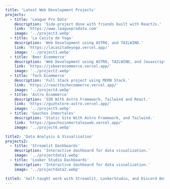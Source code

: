 ```yaml
---
title: 'Latest Web Development Projects'
projects:
  - title: 'League Pro Data'
    description: 'Side-project done with friends built with ReactJs.'
    link: 'https://www.leagueprodata.com'
    image: '../project3.webp'
  - title: 'La Casita de Yoga'
    description: 'Web Development using ASTRO, and TAILWIND.'
    link: 'https://lacasitadeyoga.vercel.app/'
    image: '../project1.webp'
  - title: 'Beer Ecommerce'
    description: 'Web Development using ASTRO, TAILWIND, and Javascript.'
    link: 'https://jsbeerecommerce.vercel.app/'
    image: '../project2.webp'
  - title: 'Tech Ecommerce'
    description: 'Full Stack project using MERN Stack.'
    link: 'https://reacttechecommerce.vercel.app/'
    image: '../project4.webp'
  - title: 'Astro Ecommerce'
    description: 'SSR With Astro Framework, Tailwind and React.'
    link: 'https://guzhstore-astro.vercel.app/'
    image: '../project5.webp'
  - title: 'Gauchos Inmortales'
    description: 'Static Site With Astro Framework, and Tailwind.'
    link: 'https://gauchosinmortalesweb.vercel.app/'
    image: '../project6.webp'

title2: 'Data Analysis & Visualization'
projects2:
  - title: 'Streamlit Dashboards'
    description: 'Interactive dashboard for data visualization.'
    image: '../projectdata1.webp'
  - title: 'Looker Studio Dashboards'
    description: 'Interactive dashboard for data visualization.'
    image: '../projectdata2.webp'

title3: 'Self-taught work with Streamlit, LookerStudio, and Discord Bots in Python and Javascript.'
---
```

